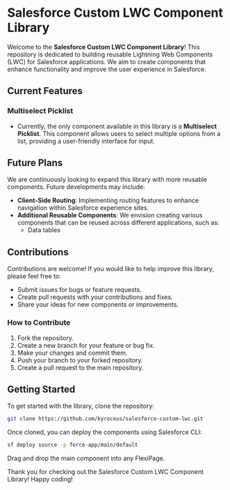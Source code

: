 # Salesforce Custom LWC Component Library

Welcome to the **Salesforce Custom LWC Component Library**! This repository is dedicated to building reusable Lightning Web Components (LWC) for Salesforce applications. We aim to create components that enhance functionality and improve the user experience in Salesforce.

## Current Features

### Multiselect Picklist
- Currently, the only component available in this library is a **Multiselect Picklist**. This component allows users to select multiple options from a list, providing a user-friendly interface for input.

## Future Plans

We are continuously looking to expand this library with more reusable components. Future developments may include:

- **Client-Side Routing**: Implementing routing features to enhance navigation within Salesforce experience sites.
- **Additional Reusable Components**: We envision creating various components that can be reused across different applications, such as:
  - Data tables

## Contributions

Contributions are welcome! If you would like to help improve this library, please feel free to:

- Submit issues for bugs or feature requests.
- Create pull requests with your contributions and fixes.
- Share your ideas for new components or improvements.

### How to Contribute

1. Fork the repository.
2. Create a new branch for your feature or bug fix.
3. Make your changes and commit them.
4. Push your branch to your forked repository.
5. Create a pull request to the main repository.

## Getting Started

To get started with the library, clone the repository:

```bash
git clone https://github.com/kyroceus/salesforce-custom-lwc.git
```

Once cloned, you can deploy the components using Salesforce CLI:

```bash
sf deploy source -p force-app/main/default
```

Drag and drop the main component into any FlexiPage.

Thank you for checking out the Salesforce Custom LWC Component Library! Happy coding!
